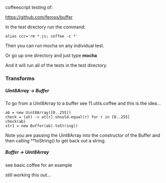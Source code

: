 
coffeescript testing of:

https://github.com/feross/buffer

In the test directory run the command:

```
alias ccc='rm *.js; coffee -c *'
```

Then you can run mocha on any individual test.

Or go up one directory and just type **mocha**

And it will run all of the tests in the test directory.

### Transforms

##### Uint8Array -> Buffer

To go from a Uint8Array to a buffer see 11.utils.coffee
and this is the idea...

```
ab = new Uint8Array([0..255])
check = (at) -> at[r].should.equal(r) for r in [0..255]
check(ab)
str1 = new Buffer(ab).toString()
```

Note you are passing the Uint8Array into the constructor of the Buffer
and then calling **toString() to get back out a string.

##### Buffer -> Uint8Array

see basic.coffee for an example

still working this out...
